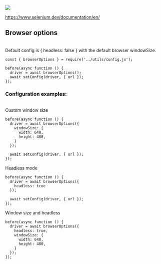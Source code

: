 ![](https://cdn.jsdelivr.net/gh/vicdata4/lit-course/assets/images/logo.png?v=4&s=100)

https://www.selenium.dev/documentation/en/


## Browser options
\
Default config is { headless: false } with the default browser windowSize.

```
const { browserOptions } = require('../utils/config.js');

before(async function () {
  driver = await browserOptions();
  await setConfig(driver, { url });
});
```

### Configuration examples:
\
Custom window size

```
before(async function () {
  driver = await browserOptions({
    windowSize: {
      width: 640,
      height: 480,
    }
  });

  await setConfig(driver, { url });
});
```

Headless mode

```
before(async function () {
  driver = await browserOptions({
    headless: true
  });

  await setConfig(driver, { url });
});
```

Window size and headless

```
before(async function () {
  driver = await browserOptions({
    headless: true,
    windowSize: {
      width: 640,
      height: 480,
    }
  });
});
```